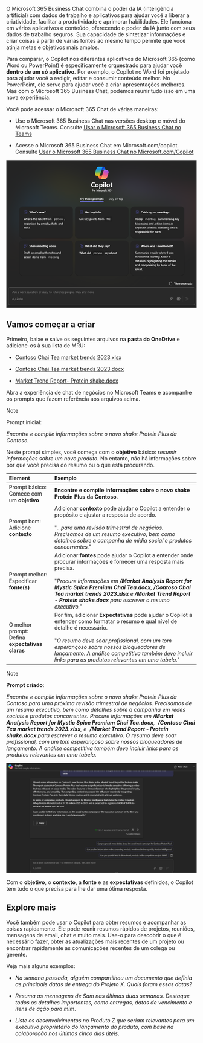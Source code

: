 
O Microsoft 365 Business Chat combina o poder da IA (inteligência artificial) com dados de trabalho e aplicativos para ajudar você a liberar a criatividade, facilitar a produtividade e aprimorar habilidades. Ele funciona em vários aplicativos e conteúdo, oferecendo o poder da IA junto com seus dados de trabalho seguros. Sua capacidade de sintetizar informações e criar coisas a partir de várias fontes ao mesmo tempo permite que você atinja metas e objetivos mais amplos.

Para comparar, o Copilot nos diferentes aplicativos do Microsoft 365 (como Word ou PowerPoint) é especificamente orquestrado para ajudar você **dentro de um só aplicativo**. Por exemplo, o Copilot no Word foi projetado para ajudar você a redigir, editar e consumir conteúdo melhor. No PowerPoint, ele serve para ajudar você a criar apresentações melhores. Mas com o Microsoft 365 Business Chat, podemos reunir tudo isso em uma nova experiência.

Você pode acessar o Microsoft 365 Chat de várias maneiras:

- Use o Microsoft 365 Business Chat nas versões desktop e móvel do Microsoft Teams. Consulte [Usar o Microsoft 365 Business Chat no Teams](https://support.microsoft.com/topic/open-microsoft-365-chat-in-teams-c6de0a62-4f9e-479d-b5f2-af036e342181)

- Acesse o Microsoft 365 Business Chat em Microsoft.com/copilot. Consulte [Usar o Microsoft 365 Business Chat no Microsoft.com/Copilot](https://support.microsoft.com/topic/use-microsoft-365-chat-at-microsoft365-com-or-in-the-microsoft-365-office-app-4a2538f9-962f-4c7c-a368-f6006bc13d6f)

![Captura de tela da experiência de chat do Copilot no Teams](../media/copilot-chat-experience-teams.png)


## Vamos começar a criar

Primeiro, baixe e salve os seguintes arquivos na **pasta do OneDrive** e adicione-os à sua lista de MRU:

- [Contoso Chai Tea market trends 2023.xlsx](https://go.microsoft.com/fwlink/?linkid=2268822)

- [Contoso Chai Tea market trends 2023.docx](https://go.microsoft.com/fwlink/?linkid=2269122)

- [Market Trend Report- Protein shake.docx](https://go.microsoft.com/fwlink/?linkid=2268827)

Abra a experiência de chat de negócios no Microsoft Teams e acompanhe os prompts que fazem referência aos arquivos acima.

> [!NOTE]
> Prompt inicial:
>
> _Encontre e compile informações sobre o novo shake Protein Plus da Contoso._

Neste prompt simples, você começa com o **objetivo** básico: _resumir informações sobre um novo produto._ No entanto, não há informações sobre por que você precisa do resumo ou o que está procurando.

| Element | Exemplo |
| :------ | :------- |
| Prompt básico: <br>Comece com um **objetivo** | **Encontre e compile informações sobre o novo shake Protein Plus da Contoso.** |
| Prompt bom: <br>Adicione **contexto** | Adicionar **contexto** pode ajudar o Copilot a entender o propósito e ajustar a resposta de acordo.<br><br>"_...para uma revisão trimestral de negócios. Precisamos de um resumo executivo, bem como detalhes sobre a campanha de mídia social e produtos concorrentes._" |
| Prompt melhor: <br>Especificar **fonte(s)** | Adicionar **fontes** pode ajudar o Copilot a entender onde procurar informações e fornecer uma resposta mais precisa.<br><br>"_Procure informações em **/Market Analysis Report for Mystic Spice Premium Chai Tea.docx**, **/Contoso Chai Tea market trends 2023.xlsx** e **/Market Trend Report - Protein shake.docx** para escrever o resumo executivo._" |
| O melhor prompt: <br>Defina **expectativas claras** | Por fim, adicionar **Expectativas** pode ajudar o Copilot a entender como formatar o resumo e qual nível de detalhe é necessário.<br><br>"_O resumo deve soar profissional, com um tom esperançoso sobre nossos bloqueadores de lançamento. A análise competitiva também deve incluir links para os produtos relevantes em uma tabela._" |

> [!NOTE]
> **Prompt criado**:
>
> _Encontre e compile informações sobre o novo shake Protein Plus da Contoso para uma próxima revisão trimestral de negócios. Precisamos de um resumo executivo, bem como detalhes sobre a campanha em redes sociais e produtos concorrentes. Procure informações em **/Market Analysis Report for Mystic Spice Premium Chai Tea.docx**,  **/Contoso Chai Tea market trends 2023.xlsx**, e  **/Market Trend Report - Protein shake.docx** para escrever o resumo executivo. O resumo deve soar profissional, com um tom esperançoso sobre nossos bloqueadores de lançamento. A análise competitiva também deve incluir links para os produtos relevantes em uma tabela._

[![Captura de tela dos resultados do prompt criado usando a experiência de chat do Copilot no Teams. ](../media/copilot-chat-results-teams.png)](../media/copilot-chat-results-teams.png#lightbox)

Com o **objetivo**, o **contexto**, a **fonte** e as **expectativas** definidos, o Copilot tem tudo o que precisa para lhe dar uma ótima resposta.

## Explore mais

Você também pode usar o Copilot para obter resumos e acompanhar as coisas rapidamente. Ele pode reunir resumos rápidos de projetos, reuniões, mensagens de email, chat e muito mais. Use-o para descobrir o que é necessário fazer, obter as atualizações mais recentes de um projeto ou encontrar rapidamente as comunicações recentes de um colega ou gerente.

Veja mais alguns exemplos:

- _Na semana passada, alguém compartilhou um documento que definia as principais datas de entrega do Projeto X. Quais foram essas datas_?

- _Resuma as mensagens de Sam nas últimas duas semanas. Destaque todos os detalhes importantes, como entregas, datas de vencimento e itens de ação para mim_.

- _Liste os desenvolvimentos no Produto Z que seriam relevantes para um executivo proprietário do lançamento do produto, com base na colaboração nos últimos cinco dias úteis_.